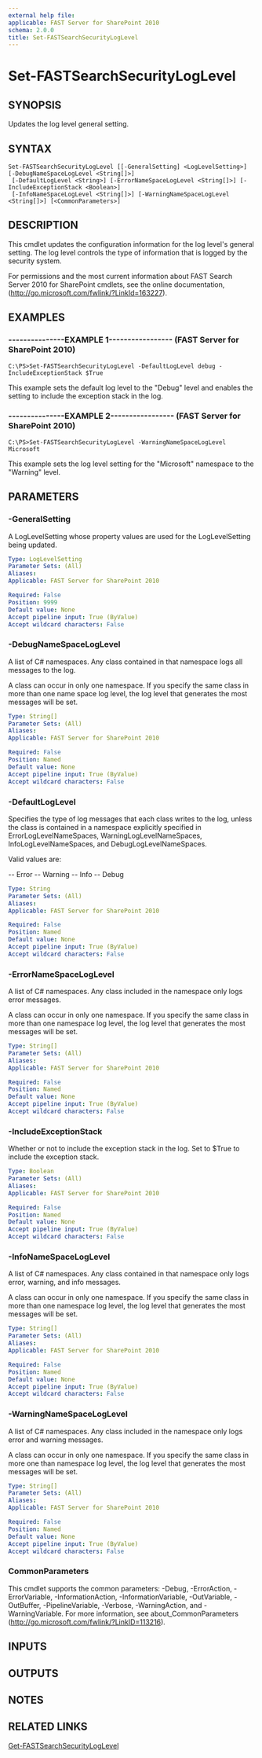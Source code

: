 ```yaml
---
external help file: 
applicable: FAST Server for SharePoint 2010
schema: 2.0.0
title: Set-FASTSearchSecurityLogLevel
---
```


# Set-FASTSearchSecurityLogLevel

## SYNOPSIS
Updates the log level general setting.

## SYNTAX

```
Set-FASTSearchSecurityLogLevel [[-GeneralSetting] <LogLevelSetting>] [-DebugNameSpaceLogLevel <String[]>]
 [-DefaultLogLevel <String>] [-ErrorNameSpaceLogLevel <String[]>] [-IncludeExceptionStack <Boolean>]
 [-InfoNameSpaceLogLevel <String[]>] [-WarningNameSpaceLogLevel <String[]>] [<CommonParameters>]
```

## DESCRIPTION
This cmdlet updates the configuration information for the log level's general setting.
The log level controls the type of information that is logged by the security system.

For permissions and the most current information about FAST Search Server 2010 for SharePoint cmdlets, see the online documentation, (http://go.microsoft.com/fwlink/?LinkId=163227).

## EXAMPLES

### ---------------EXAMPLE 1----------------- (FAST Server for SharePoint 2010)
```
C:\PS>Set-FASTSearchSecurityLogLevel -DefaultLogLevel debug -IncludeExceptionStack $True
```

This example sets the default log level to the "Debug" level and enables the setting to include the exception stack in the log.

### ---------------EXAMPLE 2----------------- (FAST Server for SharePoint 2010)
```
C:\PS>Set-FASTSearchSecurityLogLevel -WarningNameSpaceLogLevel Microsoft
```

This example sets the log level setting for the "Microsoft" namespace to the "Warning" level.

## PARAMETERS

### -GeneralSetting
A LogLevelSetting whose property values are used for the LogLevelSetting being updated.

```yaml
Type: LogLevelSetting
Parameter Sets: (All)
Aliases: 
Applicable: FAST Server for SharePoint 2010

Required: False
Position: 9999
Default value: None
Accept pipeline input: True (ByValue)
Accept wildcard characters: False
```

### -DebugNameSpaceLogLevel
A list of C# namespaces.
Any class contained in that namespace logs all messages to the log.

A class can occur in only one namespace.
If you specify the same class in more than one name space log level, the log level that generates the most messages will be set.

```yaml
Type: String[]
Parameter Sets: (All)
Aliases: 
Applicable: FAST Server for SharePoint 2010

Required: False
Position: Named
Default value: None
Accept pipeline input: True (ByValue)
Accept wildcard characters: False
```

### -DefaultLogLevel
Specifies the type of log messages that each class writes to the log, unless the class is contained in a namespace explicitly specified in ErrorLogLevelNameSpaces, WarningLogLevelNameSpaces, InfoLogLevelNameSpaces, and DebugLogLevelNameSpaces.

Valid values are:

-- Error
-- Warning
-- Info
-- Debug

```yaml
Type: String
Parameter Sets: (All)
Aliases: 
Applicable: FAST Server for SharePoint 2010

Required: False
Position: Named
Default value: None
Accept pipeline input: True (ByValue)
Accept wildcard characters: False
```

### -ErrorNameSpaceLogLevel
A list of C# namespaces.
Any class included in the namespace only logs error messages.

A class can occur in only one namespace.
If you specify the same class in more than one namespace log level, the log level that generates the most messages will be set.

```yaml
Type: String[]
Parameter Sets: (All)
Aliases: 
Applicable: FAST Server for SharePoint 2010

Required: False
Position: Named
Default value: None
Accept pipeline input: True (ByValue)
Accept wildcard characters: False
```

### -IncludeExceptionStack
Whether or not to include the exception stack in the log.
Set to $True to include the exception stack.

```yaml
Type: Boolean
Parameter Sets: (All)
Aliases: 
Applicable: FAST Server for SharePoint 2010

Required: False
Position: Named
Default value: None
Accept pipeline input: True (ByValue)
Accept wildcard characters: False
```

### -InfoNameSpaceLogLevel
A list of C# namespaces.
Any class contained in that namespace only logs error, warning, and info messages.

A class can occur in only one namespace.
If you specify the same class in more than one namespace log level, the log level that generates the most messages will be set.

```yaml
Type: String[]
Parameter Sets: (All)
Aliases: 
Applicable: FAST Server for SharePoint 2010

Required: False
Position: Named
Default value: None
Accept pipeline input: True (ByValue)
Accept wildcard characters: False
```

### -WarningNameSpaceLogLevel
A list of C# namespaces.
Any class included in the namespace only logs error and warning messages.

A class can occur in only one namespace.
If you specify the same class in more one than namespace log level, the log level that generates the most messages will be set.

```yaml
Type: String[]
Parameter Sets: (All)
Aliases: 
Applicable: FAST Server for SharePoint 2010

Required: False
Position: Named
Default value: None
Accept pipeline input: True (ByValue)
Accept wildcard characters: False
```

### CommonParameters
This cmdlet supports the common parameters: -Debug, -ErrorAction, -ErrorVariable, -InformationAction, -InformationVariable, -OutVariable, -OutBuffer, -PipelineVariable, -Verbose, -WarningAction, and -WarningVariable. For more information, see about_CommonParameters (http://go.microsoft.com/fwlink/?LinkID=113216).

## INPUTS

## OUTPUTS

## NOTES

## RELATED LINKS

[Get-FASTSearchSecurityLogLevel](Get-FASTSearchSecurityLogLevel.md)

